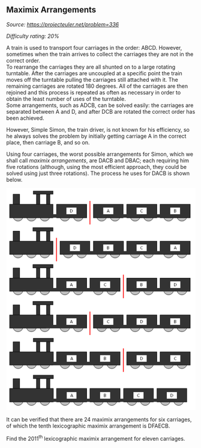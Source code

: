 Maximix Arrangements
--------------------

*Source: https://projecteuler.net/problem=336*


*Difficulty rating: 20%*

A train is used to transport four carriages in the order: ABCD. However,
sometimes when the train arrives to collect the carriages they are not
in the correct order.\
 To rearrange the carriages they are all shunted on to a large rotating
turntable. After the carriages are uncoupled at a specific point the
train moves off the turntable pulling the carriages still attached with
it. The remaining carriages are rotated 180 degrees. All of the
carriages are then rejoined and this process is repeated as often as
necessary in order to obtain the least number of uses of the turntable.\
 Some arrangements, such as ADCB, can be solved easily: the carriages
are separated between A and D, and after DCB are rotated the correct
order has been achieved.

However, Simple Simon, the train driver, is not known for his
efficiency, so he always solves the problem by initially getting
carriage A in the correct place, then carriage B, and so on.

Using four carriages, the worst possible arrangements for Simon, which
we shall call *maximix arrangements*, are DACB and DBAC; each requiring
him five rotations (although, using the most efficient approach, they
could be solved using just three rotations). The process he uses for
DACB is shown below.

![p336\_maximix.gif](img/p336_maximix.gif)

It can be verified that there are 24 maximix arrangements for six
carriages, of which the tenth lexicographic maximix arrangement is
DFAECB.

Find the 2011<sup>th</sup> lexicographic maximix arrangement for eleven
carriages.
